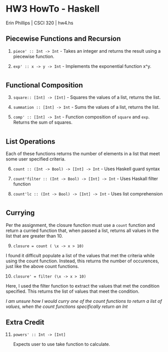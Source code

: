 # HW3 HowTo - Haskell 
Erin Phillips | CSCI 320 | hw4.hs
## Piecewise Functions and Recursion
1. `piece' :: Int -> Int` - Takes an integer and returns the result using a piecewise function.

2. `exp' :: x -> y -> Int` - Implements the exponential function x^y. 
#
## Functional Composition
3. `square:: [Int] -> [Int]` - Squares the values of a list, returns the list.

4. `summation :: [Int] -> Int` - Sums the values of a list, returns the list.

5. `comp' :: [Int] -> Int` - Function composition of `square` and `exp`. Returns the sum of squares.
#
## List Operations
Each of these functions returns the number of elements in a list that meet some user specified criteria. 

6. `count :: (Int -> Bool) -> [Int] -> Int` - Uses Haskell guard syntax

7. `count'filter :: (Int -> Bool) -> [Int] -> Int` - Uses Haskall filter function

8. `count'lc :: (Int -> Bool) -> [Int] -> Int` - Uses list comprehension
#
## Currying
Per the assignment, the closure function must use a `count` function and return a curried function that, when passed a list, returns all values in the list that are greater than 10. 

9.  `closure = count ( \x -> x > 10)`

I found it difficult populate a list of the values that met the criteria while using the count function. Instead, this returns the number of occurences, just like the above count functions. 

10.  `closure' = filter (\x -> x > 10)`

Here, I used the filter function to extract the values that met the condition specified. This returns the list of values that meet the condition.

_I am unsure how I would curry one of the count functions to return a list of values, when the count functions specifically return an Int_


## Extra Credit
11.  `powers' :: Int -> [Int]`

        Expects user to use take function to calculate. 
